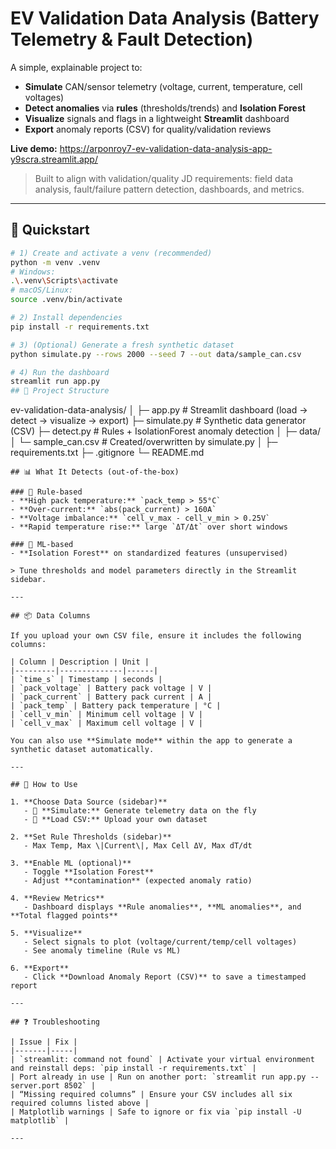 # EV Validation Data Analysis (Battery Telemetry & Fault Detection)

A simple, explainable project to:
- **Simulate** CAN/sensor telemetry (voltage, current, temperature, cell voltages)
- **Detect anomalies** via **rules** (thresholds/trends) and **Isolation Forest**
- **Visualize** signals and flags in a lightweight **Streamlit** dashboard
- **Export** anomaly reports (CSV) for quality/validation reviews

**Live demo:** https://arponroy7-ev-validation-data-analysis-app-y9scra.streamlit.app/

> Built to align with validation/quality JD requirements: field data analysis, fault/failure pattern detection, dashboards, and metrics.

---

## 🔧 Quickstart

```bash
# 1) Create and activate a venv (recommended)
python -m venv .venv
# Windows:
.\.venv\Scripts\activate
# macOS/Linux:
source .venv/bin/activate

# 2) Install dependencies
pip install -r requirements.txt

# 3) (Optional) Generate a fresh synthetic dataset
python simulate.py --rows 2000 --seed 7 --out data/sample_can.csv

# 4) Run the dashboard
streamlit run app.py
## 📁 Project Structure

```
ev-validation-data-analysis/
│
├─ app.py           # Streamlit dashboard (load → detect → visualize → export)
├─ simulate.py      # Synthetic data generator (CSV)
├─ detect.py        # Rules + IsolationForest anomaly detection
│
├─ data/
│  └─ sample_can.csv   # Created/overwritten by simulate.py
│
├─ requirements.txt
├─ .gitignore
└─ README.md
```
## 📊 What It Detects (out-of-the-box)

### 🔹 Rule-based
- **High pack temperature:** `pack_temp > 55°C`  
- **Over-current:** `abs(pack_current) > 160A`  
- **Voltage imbalance:** `cell_v_max - cell_v_min > 0.25V`  
- **Rapid temperature rise:** large `ΔT/Δt` over short windows  

### 🔹 ML-based
- **Isolation Forest** on standardized features (unsupervised)  

> Tune thresholds and model parameters directly in the Streamlit sidebar.

---

## 📦 Data Columns

If you upload your own CSV file, ensure it includes the following columns:

| Column | Description | Unit |
|---------|--------------|------|
| `time_s` | Timestamp | seconds |
| `pack_voltage` | Battery pack voltage | V |
| `pack_current` | Battery pack current | A |
| `pack_temp` | Battery pack temperature | °C |
| `cell_v_min` | Minimum cell voltage | V |
| `cell_v_max` | Maximum cell voltage | V |

You can also use **Simulate mode** within the app to generate a synthetic dataset automatically.

---

## 🧰 How to Use

1. **Choose Data Source (sidebar)**
   - 🧪 **Simulate:** Generate telemetry data on the fly  
   - 📂 **Load CSV:** Upload your own dataset  

2. **Set Rule Thresholds (sidebar)**
   - Max Temp, Max \|Current\|, Max Cell ΔV, Max dT/dt  

3. **Enable ML (optional)**
   - Toggle **Isolation Forest**  
   - Adjust **contamination** (expected anomaly ratio)  

4. **Review Metrics**
   - Dashboard displays **Rule anomalies**, **ML anomalies**, and **Total flagged points**

5. **Visualize**
   - Select signals to plot (voltage/current/temp/cell voltages)  
   - See anomaly timeline (Rule vs ML)  

6. **Export**
   - Click **Download Anomaly Report (CSV)** to save a timestamped report  

---

## ❓ Troubleshooting

| Issue | Fix |
|-------|-----|
| `streamlit: command not found` | Activate your virtual environment and reinstall deps: `pip install -r requirements.txt` |
| Port already in use | Run on another port: `streamlit run app.py --server.port 8502` |
| “Missing required columns” | Ensure your CSV includes all six required columns listed above |
| Matplotlib warnings | Safe to ignore or fix via `pip install -U matplotlib` |

---
